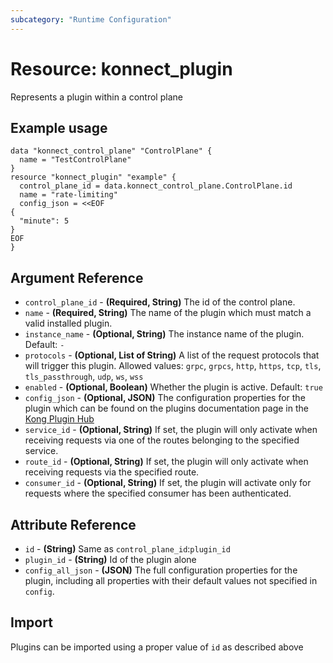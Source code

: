 ```yaml
---
subcategory: "Runtime Configuration"
---
```

# Resource: konnect_plugin
Represents a plugin within a control plane
## Example usage
```hcl
data "konnect_control_plane" "ControlPlane" {
  name = "TestControlPlane"
}
resource "konnect_plugin" "example" {
  control_plane_id = data.konnect_control_plane.ControlPlane.id
  name = "rate-limiting"
  config_json = <<EOF
{
  "minute": 5
}
EOF
}
```
## Argument Reference
* `control_plane_id` - **(Required, String)** The id of the control plane.
* `name` - **(Required, String)** The name of the plugin which must match a valid installed plugin.
* `instance_name` - **(Optional, String)** The instance name of the plugin. Default: `-`
* `protocols` - **(Optional, List of String)** A list of the request protocols that will trigger this plugin. Allowed values: `grpc`, `grpcs`, `http`, `https`, `tcp`, `tls`, `tls_passthrough`, `udp`, `ws`, `wss`
* `enabled` - **(Optional, Boolean)** Whether the plugin is active. Default: `true`
* `config_json` - **(Optional, JSON)** The configuration properties for the plugin which can be found on the plugins documentation page in the [Kong Plugin Hub](https://docs.konghq.com/hub/) 
* `service_id` - **(Optional, String)** If set, the plugin will only activate when receiving requests via one of the routes belonging to the specified service.
* `route_id` - **(Optional, String)** If set, the plugin will only activate when receiving requests via the specified route.
* `consumer_id` - **(Optional, String)** If set, the plugin will activate only for requests where the specified consumer has been authenticated.
## Attribute Reference
* `id` - **(String)** Same as `control_plane_id`:`plugin_id`
* `plugin_id` - **(String)** Id of the plugin alone
* `config_all_json` - **(JSON)** The full configuration properties for the plugin, including all properties with their default values not specified in `config`.
## Import
Plugins can be imported using a proper value of `id` as described above
